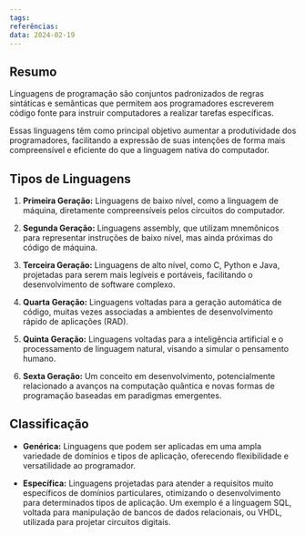 ```yaml
---
tags: 
referências: 
data: 2024-02-19
---
```

## Resumo

Linguagens de programação são conjuntos padronizados de regras sintáticas e semânticas que permitem aos programadores escreverem código fonte para instruir computadores a realizar tarefas específicas.

Essas linguagens têm como principal objetivo aumentar a produtividade dos programadores, facilitando a expressão de suas intenções de forma mais compreensível e eficiente do que a linguagem nativa do computador.

## Tipos de Linguagens

1. **Primeira Geração:** Linguagens de baixo nível, como a linguagem de máquina, diretamente compreensíveis pelos circuitos do computador.
   
2. **Segunda Geração:** Linguagens assembly, que utilizam mnemônicos para representar instruções de baixo nível, mas ainda próximas do código de máquina.
   
3. **Terceira Geração:** Linguagens de alto nível, como C, Python e Java, projetadas para serem mais legíveis e portáveis, facilitando o desenvolvimento de software complexo.
   
4. **Quarta Geração:** Linguagens voltadas para a geração automática de código, muitas vezes associadas a ambientes de desenvolvimento rápido de aplicações (RAD).
   
5. **Quinta Geração:** Linguagens voltadas para a inteligência artificial e o processamento de linguagem natural, visando a simular o pensamento humano.
   
6. **Sexta Geração:** Um conceito em desenvolvimento, potencialmente relacionado a avanços na computação quântica e novas formas de programação baseadas em paradigmas emergentes.

## Classificação

- **Genérica:** Linguagens que podem ser aplicadas em uma ampla variedade de domínios e tipos de aplicação, oferecendo flexibilidade e versatilidade ao programador.

- **Específica:** Linguagens projetadas para atender a requisitos muito específicos de domínios particulares, otimizando o desenvolvimento para determinados tipos de aplicação. Um exemplo é a linguagem SQL, voltada para manipulação de bancos de dados relacionais, ou VHDL, utilizada para projetar circuitos digitais.


